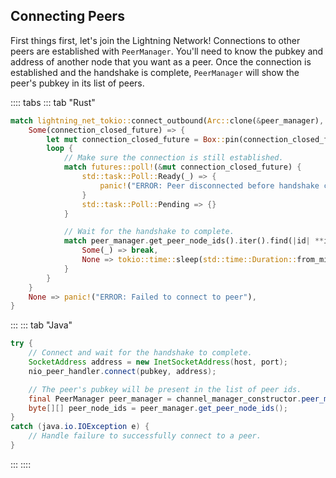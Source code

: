 ## Connecting Peers

First things first, let's join the Lightning Network! Connections to other peers
are established with `PeerManager`. You'll need to know the pubkey and address
of another node that you want as a peer. Once the connection is established and
the handshake is complete, `PeerManager` will show the peer's pubkey in its list
of peers.

:::: tabs
::: tab "Rust"

```rust
match lightning_net_tokio::connect_outbound(Arc::clone(&peer_manager), pubkey, address).await {
	Some(connection_closed_future) => {
		let mut connection_closed_future = Box::pin(connection_closed_future);
		loop {
			// Make sure the connection is still established.
			match futures::poll!(&mut connection_closed_future) {
				std::task::Poll::Ready(_) => {
					panic!("ERROR: Peer disconnected before handshake completed");
				}
				std::task::Poll::Pending => {}
			}

			// Wait for the handshake to complete.
			match peer_manager.get_peer_node_ids().iter().find(|id| **id == pubkey) {
				Some(_) => break,
				None => tokio::time::sleep(std::time::Duration::from_millis(10)).await,
			}
		}
	}
	None => panic!("ERROR: Failed to connect to peer"),
}
```

:::
::: tab "Java"

```java
try {
	// Connect and wait for the handshake to complete.
	SocketAddress address = new InetSocketAddress(host, port);
	nio_peer_handler.connect(pubkey, address);

	// The peer's pubkey will be present in the list of peer ids.
	final PeerManager peer_manager = channel_manager_constructor.peer_manager;
	byte[][] peer_node_ids = peer_manager.get_peer_node_ids();
}
catch (java.io.IOException e) {
	// Handle failure to successfully connect to a peer.
}
```

:::
::::